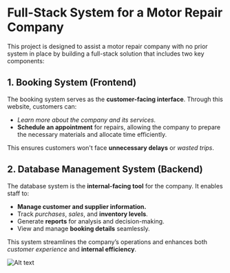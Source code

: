 # Full-Stack System for a Motor Repair Company  

This project is designed to assist a motor repair company with no prior system in place by building a full-stack solution that includes two key components:  

## 1. **Booking System (Frontend)**  
The booking system serves as the **customer-facing interface**. Through this website, customers can:  
- *Learn more about the company and its services.*  
- **Schedule an appointment** for repairs, allowing the company to prepare the necessary materials and allocate time efficiently.  

This ensures customers won't face **unnecessary delays** or *wasted trips*.  

## 2. **Database Management System (Backend)**  
The database system is the **internal-facing tool** for the company. It enables staff to:  
- **Manage customer and supplier information.**  
- Track *purchases*, *sales*, and **inventory levels**.  
- Generate **reports** for analysis and decision-making.  
- View and manage **booking details** seamlessly.  

This system streamlines the company’s operations and enhances both *customer experience* and **internal efficiency**.

![Alt text]([image-url-or-path](https://www.google.com/search?sca_esv=e058c774e46ad98b&sxsrf=ADLYWILbbTt_3mIGjOcrTg9MWfw0v4t5ww:1733129213208&q=photoshop&udm=2&fbs=AEQNm0BglSNKPbDQcL4Et01QEIYvg5bRO_M3ywqCa9xtNRWwAm_qOe_c9lI78Uqe-Ht_ugkYVWG4KbuNih5Uc00qY9UsbxF5VDU6oWu6wKyMxQ4JqagJJK-QQoCSu8w72odwBSkF0Dty4JiRehICCf1FuOKpbUcU7LBCFyYaFzUs-fthpG_D_JAWOEC_Si5U8dtbrZHBJo9rnWf7VYPPoxisFPWFcZbF-w&sa=X&ved=2ahUKEwirrem42YiKAxUNSGwGHfmCH8oQtKgLegQIGRAB&biw=1920&bih=945&dpr=1#vhid=awzNbkmgdrGYcM&vssid=mosaic) "Optional title")
